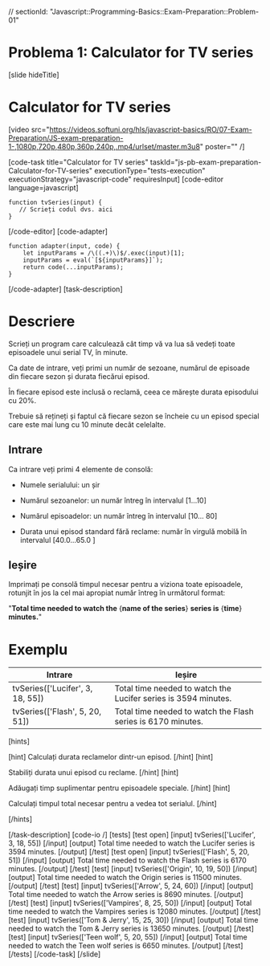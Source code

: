 // sectionId: "Javascript::Programming-Basics::Exam-Preparation::Problem-01"
# Problema 1: Calculator for TV series
[slide hideTitle]
# Calculator for TV series

[video src="https://videos.softuni.org/hls/javascript-basics/RO/07-Exam-Preparation/JS-exam-preparation-1-,1080p,720p,480p,360p,240p,.mp4/urlset/master.m3u8" poster="" /]

[code-task title="Calculator for TV series" taskId="js-pb-exam-preparation-Calculator-for-TV-series" executionType="tests-execution" executionStrategy="javascript-code" requiresInput]
[code-editor language=javascript]
```
function tvSeries(input) {
   // Scrieți codul dvs. aici
}
```
[/code-editor]
[code-adapter]
```
function adapter(input, code) {
    let inputParams = /\((.+)\)$/.exec(input)[1];
    inputParams = eval(`[${inputParams}]`);
    return code(...inputParams);
}
```
[/code-adapter]
[task-description]
# Descriere
Scrieți un program care calculează cât timp vă va lua să vedeți toate episoadele unui serial TV, în minute.

Ca date de intrare, veți primi un număr de sezoane, numărul de episoade din fiecare sezon și durata fiecărui episod. 

În fiecare episod este inclusă o reclamă, ceea ce mărește durata episodului cu 20\%.

Trebuie să rețineți și faptul că fiecare sezon se încheie cu un episod special care este mai lung cu 10 minute decât celelalte.

## Intrare

Ca intrare veți primi 4 elemente de consolă:

- Numele serialului: un șir

- Numărul sezoanelor: un număr întreg în intervalul \[1...10\]

- Numărul episoadelor: un număr întreg în intervalul \[10... 80\]

- Durata unui episod standard fără reclame: număr în virgulă mobilă în intervalul \[40.0...65.0 \]

## Ieșire

Imprimați pe consolă timpul necesar pentru a viziona toate episoadele, rotunjit în jos la cel mai apropiat număr întreg în următorul format:

"**Total time needed to watch the** \{**name of the series**\} **series is** \{**time**\} **minutes.**"

# Exemplu
| **Intrare** | **Ieșire** |
| --- | --- |
|tvSeries(['Lucifer', 3, 18, 55])| Total time needed to watch the Lucifer series is 3594 minutes.|
|tvSeries(['Flash', 5, 20, 51])| Total time needed to watch the Flash series is 6170 minutes.|

[hints]

[hint]
Calculați durata reclamelor dintr-un episod.
[/hint]
[hint]

Stabiliți durata unui episod cu reclame.
[/hint]
[hint]

Adăugați timp suplimentar pentru episoadele speciale.
[/hint]
[hint]

Calculați timpul total necesar pentru a vedea tot serialul.
[/hint]

[/hints]


[/task-description]
[code-io /]
[tests]
[test open]
[input]
tvSeries(['Lucifer', 3, 18, 55])
[/input]
[output]
Total time needed to watch the Lucifer series is 3594 minutes.
[/output]
[/test]
[test open]
[input]
tvSeries(['Flash', 5, 20, 51])
[/input]
[output]
Total time needed to watch the Flash series is 6170 minutes.
[/output]
[/test]
[test]
[input]
tvSeries(['Origin', 10, 19, 50])
[/input]
[output]
Total time needed to watch the Origin series is 11500 minutes.
[/output]
[/test]
[test]
[input]
tvSeries(['Arrow', 5, 24, 60])
[/input]
[output]
Total time needed to watch the Arrow series is 8690 minutes.
[/output]
[/test]
[test]
[input]
tvSeries(['Vampires', 8, 25, 50])
[/input]
[output]
Total time needed to watch the Vampires series is 12080 minutes.
[/output]
[/test]
[test]
[input]
tvSeries(['Tom & Jerry', 15, 25, 30])
[/input]
[output]
Total time needed to watch the Tom & Jerry series is 13650 minutes.
[/output]
[/test]
[test]
[input]
tvSeries(['Teen wolf', 5, 20, 55])
[/input]
[output]
Total time needed to watch the Teen wolf series is 6650 minutes.
[/output]
[/test]
[/tests]
[/code-task]
[/slide]

